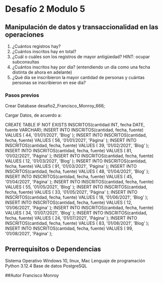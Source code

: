 # Desafío 2 Modulo 5

## Manipulación de datos y transaccionalidad en las operaciones


1. ¿Cuántos registros hay?
2. ¿Cuántos inscritos hay en total?
3. ¿Cuál o cuáles son los registros de mayor antigüedad?
HINT: ocupar subconsultas
4. ¿Cuántos inscritos hay por día? (entendiendo un día como una fecha distinta de
ahora en adelante)
5. ¿Qué día se inscribieron la mayor cantidad de personas y cuántas personas se
inscribieron en ese día?


### Pasos previos
Crear Database desafio2_Francisco_Monroy_666;

Cargar Datos, de acuerdo a:

CREATE TABLE IF NOT EXISTS INSCRITOS(cantidad INT, fecha DATE, fuente
VARCHAR);
INSERT INTO INSCRITOS(cantidad, fecha, fuente)
VALUES ( 44, '01/01/2021', 'Blog' );
INSERT INTO INSCRITOS(cantidad, fecha, fuente)
VALUES ( 56, '01/01/2021', 'Página' );
INSERT INTO INSCRITOS(cantidad, fecha, fuente)
VALUES ( 39, '01/02/2021', 'Blog' );
INSERT INTO INSCRITOS(cantidad, fecha, fuente)
VALUES ( 81, '01/02/2021', 'Página' );
INSERT INTO INSCRITOS(cantidad, fecha, fuente)
VALUES ( 12, '01/03/2021', 'Blog' );
INSERT INTO INSCRITOS(cantidad, fecha, fuente)
VALUES ( 91, '01/03/2021', 'Página' );
INSERT INTO INSCRITOS(cantidad, fecha, fuente)
VALUES ( 48, '01/04/2021', 'Blog' );
INSERT INTO INSCRITOS(cantidad, fecha, fuente)
VALUES ( 45, '01/04/2021', 'Página' );
INSERT INTO INSCRITOS(cantidad, fecha, fuente)
VALUES ( 55, '01/05/2021', 'Blog' );
INSERT INTO INSCRITOS(cantidad, fecha, fuente)
VALUES ( 33, '01/05/2021', 'Página' );
INSERT INTO INSCRITOS(cantidad, fecha, fuente)
VALUES ( 18, '01/06/2021', 'Blog' );
INSERT INTO INSCRITOS(cantidad, fecha, fuente)
VALUES ( 12, '01/06/2021', 'Página' );
INSERT INTO INSCRITOS(cantidad, fecha, fuente)
VALUES ( 34, '01/07/2021', 'Blog' );
INSERT INTO INSCRITOS(cantidad, fecha, fuente)
VALUES ( 24, '01/07/2021', 'Página' );
INSERT INTO INSCRITOS(cantidad, fecha, fuente)
VALUES ( 83, '01/08/2021', 'Blog' );
INSERT INTO INSCRITOS(cantidad, fecha, fuente)
VALUES ( 99, '01/08/2021', 'Página' );


## Prerrequisitos o Dependencias
Sistema Operativo  Windows 10, linux, Mac
Lenguaje de programación Python 3.12.4
Base de datos PostgreSQL

##Autor
Francisco Monroy